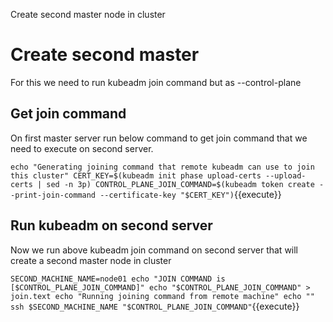 Create second master node in cluster 

# Create second master 

For this we need to run kubeadm join command but as --control-plane 

## Get join command 

On first master server run below command to get join command that we need to execute on second server.

`
echo "Generating joining command that remote kubeadm can use to join this cluster"
CERT_KEY=$(kubeadm init phase upload-certs --upload-certs | sed -n 3p)
CONTROL_PLANE_JOIN_COMMAND=$(kubeadm token create --print-join-command --certificate-key "$CERT_KEY")
`{{execute}}

## Run kubeadm on second server 

Now we run above kubeadm join command on second server that will create a second master node in cluster 

`
SECOND_MACHINE_NAME=node01
echo "JOIN COMMAND is [$CONTROL_PLANE_JOIN_COMMAND]"
echo "$CONTROL_PLANE_JOIN_COMMAND" > join.text
echo "Running joining command from remote machine"
echo ""
ssh $SECOND_MACHINE_NAME "$CONTROL_PLANE_JOIN_COMMAND"
`{{execute}}

